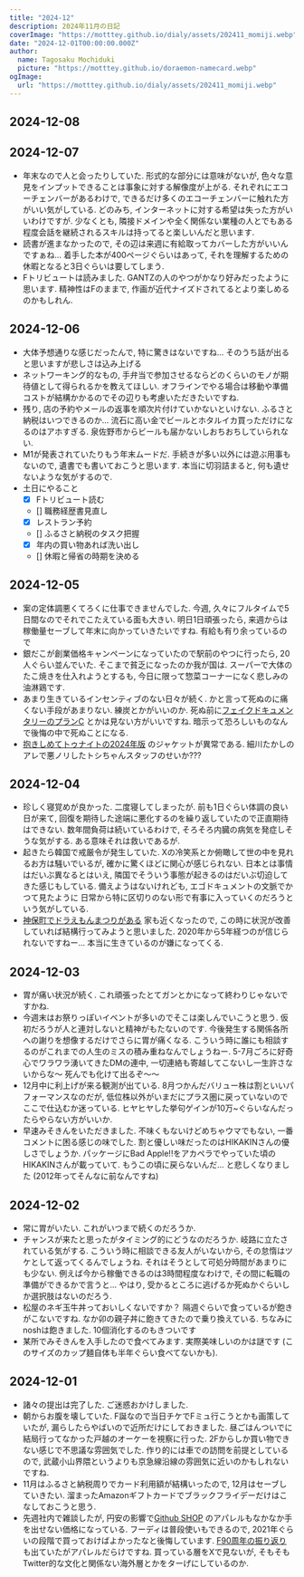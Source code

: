 ```yaml
---
title: "2024-12"
description: 2024年11月の日記
coverImage: "https://motttey.github.io/dialy/assets/202411_momiji.webp"
date: "2024-12-01T00:00:00.000Z"
author:
  name: Tagosaku Mochiduki
  picture: "https://motttey.github.io/doraemon-namecard.webp"
ogImage:
  url: "https://motttey.github.io/dialy/assets/202411_momiji.webp"
---
```


## 2024-12-08

## 2024-12-07
- 年末なので人と会ったりしていた. 形式的な部分には意味がないが, 色々な意見をインプットできることは事象に対する解像度が上がる. それぞれにエコーチェンバーがあるわけで, できるだけ多くのエコーチェンバーに触れた方がいい気がしている. どのみち, インターネットに対する希望は失った方がいいわけですが. 少なくとも, 隣接ドメインや全く関係ない業種の人とでもある程度会話を継続されるスキルは持ってると楽しいんだと思います. 
- 読書が進まなかったので, その辺は来週に有給取ってカバーした方がいいんですぁね... 着手した本が400ページぐらいはあって, それを理解するための休暇となると3日ぐらいは要してしまう. 
- Fトリビュートは読みました. GANTZの人のやつがかなり好みだったように思います. 精神性はFのままで, 作画が近代ナイズドされてるとより楽しめるのかもしれん. 

## 2024-12-06
- 大体予想通りな感じだったんで, 特に驚きはないですね... そのうち話が出ると思いますが悲しさは込み上げる
- ネットワーキング的なもの, 手弁当で参加させるならどのくらいのモノが期待値として得られるかを教えてほしい. オフラインでやる場合は移動や準備コストが結構かかるのでその辺りも考慮いただきたいですね. 
- 残り, 店の予約やメールの返事を順次片付けていかないといけない. ふるさと納税はいつできるのか... 流石に高い金でビールとホタルイカ買っただけになるのはアホすぎる. 泉佐野市からビールも届かないしおちおちしていられない. 
- M1が発表されていたりもう年末ムードだ. 手続きが多い以外には遊ぶ用事もないので, 遺書でも書いておこうと思います. 本当に切羽詰まると, 何も遺せないような気がするので. 
- 土日にやること
  - [x] Fトリビュート読む
  - [] 職務経歴書見直し
  - [x] レストラン予約
  - [] ふるさと納税のタスク把握
  - [x] 年内の買い物あれば洗い出し
  - [] 休暇と帰省の時期を決める

## 2024-12-05
- 案の定体調悪くてろくに仕事できませんでした. 今週, 久々にフルタイムで5日間なのでそれでこたえている面も大きい. 明日1日頑張ったら, 来週からは稼働量セーブして年末に向かっていきたいですね. 有給も有り余っているので
- 銀だこが創業価格キャンペーンになっていたので駅前のやつに行ったら, 20人ぐらい並んでいた. そこまで貧乏になったのか我が国は. スーパーで大体のたこ焼きを仕入れようとするも, 今日に限って惣菜コーナーになく悲しみの油淋鶏です. 
- あまり生きているインセンティブのない日々が続く. かと言って死ぬのに痛くない手段があまりない. 練炭とかがいいのか. 死ぬ前に[フェイクドキュメンタリーのプランC](https://www.youtube.com/watch?v=pTtfeJUXTM4) とかは見ない方がいいですね. 暗示って恐ろしいものなんで後悔の中で死ぬことになる.
- [抱きしめてトゥナイトの2024年版](https://t.co/5D8SHTRm8K) のジャケットが異常である. 細川たかしのアレで悪ノリしたトシちゃんスタッフのせいか???

## 2024-12-04
- 珍しく寝覚めが良かった. 二度寝してしまったが. 前も1日ぐらい体調の良い日が来て, 回復を期待した途端に悪化するのを繰り返していたので正直期待はできない. 数年間負荷は続いているわけで, そろそろ内臓の病気を発症しそうな気がする. ある意味それは救いであるが. 
- 起きたら韓国で戒厳令が発生していた. Xの冷笑系とか俯瞰して世の中を見れるお方は騒いでいるが, 確かに驚くほどに関心が感じられない. 日本とは事情はだいぶ異なるとはいえ, 隣国でそういう事態が起きるのはだいぶ切迫してきた感じもしている. 備えようはないけれども, エゴドキュメントの文脈でかつて見たように 日常から特に区切りのない形で有事に入っていくのだろうという気がしている. 
- [神保町でドラえもんまつりがある](https://dora-world.com/contents/3663) 家も近くなったので, この時に状況が改善していれば結構行ってみようと思いました. 2020年から5年経つのが信じられないですねー... 本当に生きているのが嫌になってくる. 

## 2024-12-03
- 胃が痛い状況が続く. これ頑張ったとてガンとかになって終わりじゃないですかね. 
- 今週末はお祭りっぽいイベントが多いのでそこは楽しんでいこうと思う. 仮初だろうが人と連対しないと精神がもたないのです. 今後発生する関係各所への謝りを想像するだけでさらに胃が痛くなる. こういう時に誰にも相談するのがこれまでの人生のミスの積み重ねなんでしょうねー. 5-7月ごろに好奇心でワラワラ湧いてきたDMの連中, 一切連絡も寄越してこないし一生許さないからな〜 死んでも化けて出るぞ〜〜
- 12月中に利上げが来る観測が出ている. 8月つかんだバリュー株は割といいパフォーマンスなのだが, 低位株以外がいまだにプラス圏に戻っていないのでここで仕込むか迷っている. ヒヤヒヤした挙句ゲインが10万~ぐらいなんだったらやらない方がいいか. 
- 早速みそきんをいただきました. 不味くもないけどめちゃウマでもない, 一番コメントに困る感じの味でした. 割と優しい味だったのはHIKAKINさんの優しさでしょうか. パッケージにBad Apple!!をアカペラでやっていた頃のHIKAKINさんが載っていて. もうこの頃に戻らないんだ... と悲しくなりました (2012年ってそんなに前なんですね)

## 2024-12-02
- 常に胃がいたい. これがいつまで続くのだろうか. 
- チャンスが来たと思ったがタイミング的にどうなのだろうか. 岐路に立たされている気がする. こういう時に相談できる友人がいないから, その怠惰はツケとして返ってくるんでしょうね. それはそうとして可処分時間があまりにも少ない. 例えば今から稼働できるのは3時間程度なわけで, その間に転職の準備ができるかで言うと... やはり, 受かるところに逃げるか死ぬかぐらいしか選択肢はないのだろう.
- 松屋のネギ玉牛丼っておいしくないですか？ 隔週ぐらいで食っているが飽きがこないですね. なか卯の親子丼に飽きてきたので乗り換えている. ちなみにnoshは飽きました. 10個消化するのもきついです
- 某所でみそきんを入手したので食べてみます. 実際美味しいのかは謎です (このサイズのカップ麺自体も半年ぐらい食べてないかも). 

## 2024-12-01
- 諸々の提出は完了した. ご迷惑おかけしました. 
- 朝からお腹を壊していた. F誕なので当日チケでFミュ行こうとかも画策していたが, 漏らしたらやばいので近所だけにしておきました. 昼ごはんついでに結局行ってなかった戸越のオーケーを視察に行った. 2Fからしか買い物できない感じで不思議な雰囲気でした. 作り的には車での訪問を前提としているので, 武蔵小山界隈というよりも京急線沿線の雰囲気に近いのかもしれないですね. 
- 11月はふるさと納税周りでカード利用額が結構いったので, 12月はセーブしていきたい. 溜まったAmazonギフトカードでブラックフライデーだけはこなしておこうと思う. 
- 先週社内で雑談したが, 円安の影響で[Github SHOP](https://www.thegithubshop.com/) のアパレルもなかなか手を出せない価格になっている. フーディは普段使いもできるので, 2021年ぐらいの段階で買っておけばよかったなと後悔しています. [F90周年の振り返り](https://dora-world.com/sp/90th_anniversary/) も出ていたがアパレルだらけですね. 買っている層をXで見ないが, そもそもTwitter的な文化と関係ない海外層とかをターげにしているのか. 
